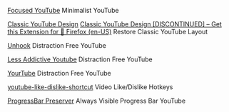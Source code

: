 
[Focused YouTube](https://github.com/makaroni4/focused_youtube)
Minimalist YouTube

[Classic YouTube Design](https://github.com/Cicero-Interactive/Classic-YouTube-Design/)
[Classic YouTube Design [DISCONTINUED] – Get this Extension for 🦊 Firefox (en-US)](https://addons.mozilla.org/en-US/firefox/addon/classic-youtube-design/)
Restore Classic YouTube Layout

[Unhook](https://unhook.app/)
Distraction Free YouTube

[Less Addictive Youtube](https://github.com/AlexisDrain/Less-Addictive-YouTube)
Distraction Free YouTube

[YourTube](https://github.com/gurrrung/YourTube)
Distraction Free YouTube

[youtube-like-dislike-shortcut](https://github.com/avi12/youtube-like-dislike-shortcut)
Video Like/Dislike Hotkeys

[ProgressBar Preserver](https://greasyfork.org/scripts/394512)
Always Visible Progress Bar YouTube
